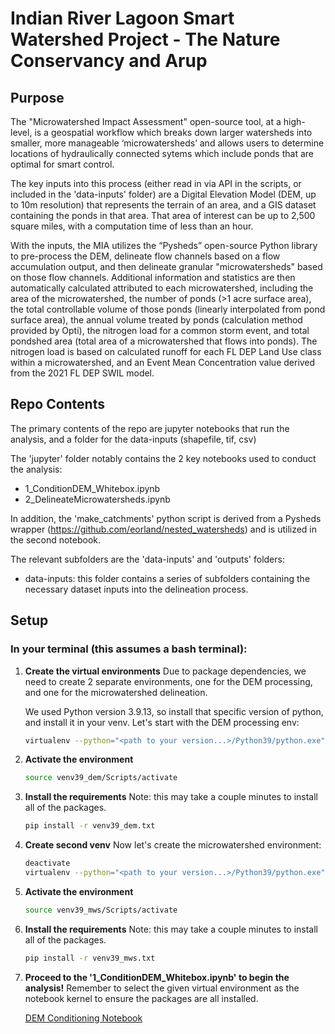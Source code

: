 # Indian River Lagoon Smart Watershed Project - The Nature Conservancy and Arup

## Purpose
The "Microwatershed Impact Assessment" open-source tool, at a high-level, is a geospatial workflow which breaks down larger watersheds into smaller, more manageable ‘microwatersheds’ and allows users to determine locations of hydraulically connected sytems which include ponds that are optimal for smart control.

The key inputs into this process (either read in via API in the scripts, or included in the 'data-inputs' folder)  are a Digital Elevation Model (DEM, up to 10m resolution) that represents the terrain of an area, and a GIS dataset containing the ponds in that area. That area of interest can be up to 2,500 square miles, with a computation time of less than an hour. 

With the inputs, the MIA utilizes the “Pysheds” open-source Python library to pre-process the DEM, delineate flow channels based on a flow accumulation output, and then delineate granular "microwatersheds" based on those flow channels. Additional information and statistics are then automatically calculated attributed to each microwatershed, including the area of the microwatershed, the number of ponds (>1 acre surface area), the total controllable volume of those ponds (linearly interpolated from pond surface area), the annual volume treated by ponds (calculation method provided by Opti), the nitrogen load for a common storm event, and total pondshed area (total area of a microwatershed that flows into ponds). The nitrogen load is based on calculated runoff for each FL DEP Land Use class within a microwatershed, and an Event Mean Concentration value derived from the 2021 FL DEP SWIL model.

## Repo Contents
The primary contents of the repo are jupyter notebooks that run the analysis, and a folder for the data-inputs (shapefile, tif, csv)

The 'jupyter' folder notably contains the 2 key notebooks used to conduct the analysis:
- 1_ConditionDEM_Whitebox.ipynb
- 2_DelineateMicrowatersheds.ipynb

In addition, the 'make_catchments' python script is derived from a Pysheds wrapper (https://github.com/eorland/nested_watersheds) and is utilized in the second notebook.

The relevant subfolders are the 'data-inputs' and 'outputs' folders:
- data-inputs: this folder contains a series of subfolders containing the necessary dataset inputs into the delineation process. 

## Setup

### In your terminal (this assumes a bash terminal):

1. **Create the virtual environments**
    Due to package dependencies, we need to create 2 separate environments, one for the DEM processing, and one for the microwatershed delineation.

    We used Python version 3.9.13, so install that specific version of python, and install it in your venv.
    Let's start with the DEM processing env:
    ```bash
    virtualenv --python="<path to your version...>/Python39/python.exe" venv39_dem
    ```

2. **Activate the environment**
    ```bash
    source venv39_dem/Scripts/activate
    ```

3. **Install the requirements**
    Note: this may take a couple minutes to install all of the packages.

    ```bash
    pip install -r venv39_dem.txt
    ```

4. **Create second venv**
    Now let's create the microwatershed environment:
    ```bash
    deactivate
    virtualenv --python="<path to your version...>/Python39/python.exe" venv39_mws
    ```

5. **Activate the environment**
    ```bash
    source venv39_mws/Scripts/activate
    ```

6. **Install the requirements**
    Note: this may take a couple minutes to install all of the packages.

    ```bash
    pip install -r venv39_mws.txt
    ```

7. **Proceed to the '1_ConditionDEM_Whitebox.ipynb' to begin the analysis!**
    Remember to select the given virtual environment as the notebook kernel to ensure the packages are all installed.

    [DEM Conditioning Notebook](jupyter\1_ConditionDEM_Whitebox.ipynb)